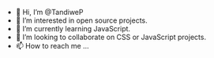 - 👋 Hi, I’m @TandiweP
- 👀 I’m interested in open source projects.
- 🌱 I’m currently learning JavaScript. 
- 💞️ I’m looking to collaborate on CSS or JavaScript projects. 
- 📫 How to reach me ...

<!---
TandiweP/TandiweP is a ✨ special ✨ repository because its `README.md` (this file) appears on your GitHub profile.
You can click the Preview link to take a look at your changes.
--->
